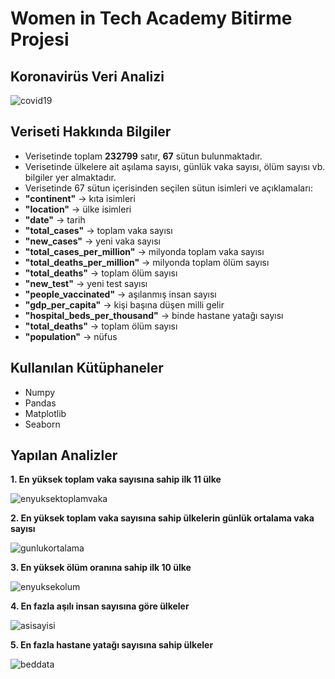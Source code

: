 # Women in Tech Academy Bitirme Projesi

## Koronavirüs Veri Analizi

![covid19](https://user-images.githubusercontent.com/109991927/202628990-b7584ee3-aef8-47b8-a657-efa72b11095a.png)

## Veriseti Hakkında Bilgiler

* Verisetinde toplam **232799** satır, **67** sütun bulunmaktadır.
* Verisetinde ülkelere ait aşılama sayısı, günlük vaka sayısı, ölüm sayısı vb. bilgiler yer almaktadır.
* Verisetinde 67 sütun içerisinden seçilen sütun isimleri ve açıklamaları:
* **"continent"** → kıta isimleri
* **"location"** → ülke isimleri
* **"date"** → tarih
* **"total_cases"** → toplam vaka sayısı
* **"new_cases"** → yeni vaka sayısı
* **"total_cases_per_million"** → milyonda toplam vaka sayısı
* **"total_deaths_per_million"** → milyonda toplam ölüm sayısı
* **"total_deaths"** → toplam ölüm sayısı
* **"new_test"** → yeni test sayısı
* **"people_vaccinated"** → aşılanmış insan sayısı
* **"gdp_per_capita"** → kişi başına düşen milli gelir
* **"hospital_beds_per_thousand"** → binde hastane yatağı sayısı
* **"total_deaths"** → toplam ölüm sayısı
* **"population"** → nüfus


## Kullanılan Kütüphaneler
* Numpy
* Pandas
* Matplotlib
* Seaborn

## Yapılan Analizler
**1. En yüksek toplam vaka sayısına sahip ilk 11 ülke**

![enyuksektoplamvaka](https://user-images.githubusercontent.com/109991927/202631407-04091cfa-66d3-41e3-aba8-257999ad04dc.png)

**2. En yüksek toplam vaka sayısına sahip ülkelerin günlük ortalama vaka sayısı**

![gunlukortalama](https://user-images.githubusercontent.com/109991927/202632280-876c32cd-81b9-487e-89b6-3ab583805d02.png)

**3. En yüksek ölüm oranına sahip ilk 10 ülke**

![enyuksekolum](https://user-images.githubusercontent.com/109991927/202633562-57a2f9f4-6826-42b5-a99a-5355f026f68d.png)

**4. En fazla aşılı insan sayısına göre ülkeler**

![asisayisi](https://user-images.githubusercontent.com/109991927/202801617-7db87d56-f905-4d37-b2aa-d37324ed790c.png)


**5. En fazla hastane yatağı sayısına sahip ülkeler**

![beddata](https://user-images.githubusercontent.com/109991927/202776022-bb8f93f5-f134-4f32-9005-d1181edbf34c.png)
